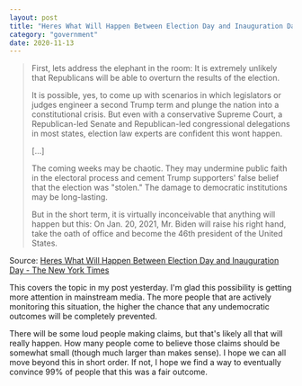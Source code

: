 ```yaml
---
layout: post
title: "Heres What Will Happen Between Election Day and Inauguration Day"
category: "government"
date: 2020-11-13
---
```


> First, lets address the elephant in the room: It is extremely unlikely that Republicans will be able to overturn the results of the election.
>
> It is possible, yes, to come up with scenarios in which legislators or judges engineer a second Trump term and plunge the nation into a constitutional crisis. But even with a conservative Supreme Court, a Republican-led Senate and Republican-led congressional delegations in most states, election law experts are confident this wont happen.
>
> [...]
>
> The coming weeks may be chaotic. They may undermine public faith in the electoral process and cement Trump supporters' false belief that the election was "stolen." The damage to democratic institutions may be long-lasting.
>
> But in the short term, it is virtually inconceivable that anything will happen but this: On Jan. 20, 2021, Mr. Biden will raise his right hand, take the oath of office and become the 46th president of the United States.

Source: [Heres What Will Happen Between Election Day and Inauguration Day - The New York Times](https://www.nytimes.com/article/biden-election-inauguration.html)

This covers the topic in my post yesterday. I'm glad this possibility is getting more attention in mainstream media. The more people that are actively monitoring this situation, the higher the chance that any undemocratic outcomes will be completely prevented.

There will be some loud people making claims, but that's likely all that will really happen.  How many people come to believe those claims should be somewhat small (though much larger than makes sense).  I hope we can all move beyond this in short order.  If not, I hope we find a way to eventually convince 99% of people that this was a fair outcome.
